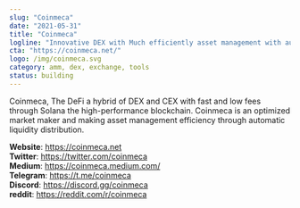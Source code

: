 ```yaml
---
slug: "Coinmeca"
date: "2021-05-31"
title: "Coinmeca"
logline: "Innovative DEX with Much efficiently asset management with automated liquidity distribution based on AMM."
cta: "https://coinmeca.net/"
logo: /img/coinmeca.svg
category: amm, dex, exchange, tools
status: building
---
```


Coinmeca, The DeFi a hybrid of DEX and CEX with fast and low fees through Solana the high-performance blockchain. Coinmeca is an optimized market maker and making asset management efficiency through automatic liquidity distribution. 

<b>Website</b>: https://coinmeca.net </br>
<b>Twitter</b>: https://twitter.com/coinmeca </br>
<b>Medium</b>: https://coinmeca.medium.com/ </br>
<b>Telegram</b>: https://t.me/coinmeca </br>
<b>Discord</b>: https://discord.gg/coinmeca </br>
<b>reddit</b>: https://reddit.com/r/coinmeca </br>
